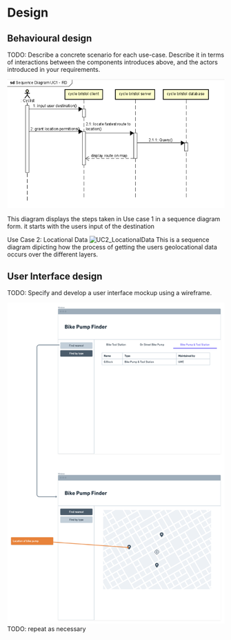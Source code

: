 # Design

## Behavioural design
TODO: Describe a concrete scenario for each use-case. 
Describe it in terms of interactions between the components introduces above, and the actors introduced in your requirements.

![Insert your Interaction/Sequence Diagrams for each use-case here.](images/Sequence_diagram_UC1-RD.png)

This diagram displays the steps taken in Use case 1 in a sequence diagram form. it starts with the users input of the destination

Use Case 2: Locational Data
![UC2_LocationalData](https://user-images.githubusercontent.com/70335031/205282542-ecda8b7d-cbf3-4bb1-90f1-58cce7ac218f.PNG)
This is a sequence diagram dipicting how the process of getting the users geolocational data occurs over the different layers.




## User Interface design
TODO: Specify and develop a user interface mockup using a wireframe.

![Insert your wireframe screenshots for each use-case here](images/wireframe.png)
TODO: repeat as necessary
